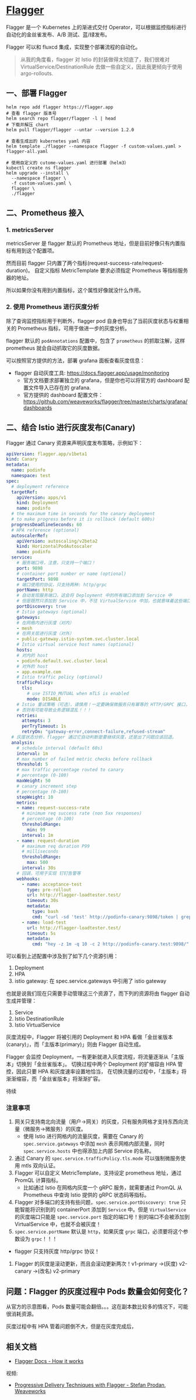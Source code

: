 # [Flagger](https://github.com/weaveworks/flagger)


Flagger 是一个 Kubernetes 上的渐进式交付 Operator，可以根据监控指标进行自动化的金丝雀发布、A/B 测试、蓝/绿发布。

Flagger 可以和 fluxcd 集成，实现整个部署流程的自动化。

>从我的角度看，flagger 对 Istio 的封装做得太彻底了，我们很难对 VirtualService/DestinationRule 去做一些自定义，因此我更倾向于使用 argo-rollouts.


## 一、部署 Flagger

```shell
helm repo add flagger https://flagger.app
# 查看 flagger 版本号
helm search repo flagger/flagger -l | head
# 下载并解压 chart
helm pull flagger/flagger --untar --version 1.2.0

# 查看生成出的 kubernetes yaml 内容
helm template ./flagger --namespace flagger -f custom-values.yaml > flagger-all.yaml

# 使用自定义的 cutome-values.yaml 进行部署（helm3）
kubectl create ns flagger
helm upgrade --install \
  --namespace flagger \
  -f custom-values.yaml \
  flagger \
  ./flagger
```


## 二、Prometheus 接入

### 1. metricsServer

metricsServer 是 flagger 默认的 Prometheus 地址，但是目前好像只有内置指标有用到这个配置项。

然而目前 flagger 只内置了两个指标(request-success-rate/request-duration)。
自定义指标 MetricTemplate 要求必须指定 Prometheus 等指标服务器的地址。

所以如果你没有用到内置指标，这个属性好像就没什么作用。

### 2. 使用 Prometheus 进行灰度分析

除了查询监控指标用于判断外，flagger pod 自身也导出了当前灰度状态与权重相关的 Prometheus 指标，可用于做进一步的灰度分析。

flagger 默认的 `podAnnotations` 配置中，包含了 `prometheus` 的抓取注解，这样 prometheus 就会自动抓取它的灰度数据。

可以按照官方提供的方法，部署 grafana 面板查看灰度信息：

- flagger 自动灰度工具: https://docs.flagger.app/usage/monitoring
  - 官方文档要求部署独立的 grafana，但是你也可以将官方的 dashboard 配置文件导入已存在的 grafana.
  - 官方提供的 dashboard 配置文件：https://github.com/weaveworks/flagger/tree/master/charts/grafana/dashboards


## 二、结合 Istio 进行灰度发布(Canary)

Flagger 通过 Canary 资源来声明灰度发布策略，示例如下：

```yaml
apiVersion: flagger.app/v1beta1
kind: Canary
metadata:
  name: podinfo
  namespace: test
spec:
  # deployment reference
  targetRef:
    apiVersion: apps/v1
    kind: Deployment
    name: podinfo
  # the maximum time in seconds for the canary deployment
  # to make progress before it is rollback (default 600s)
  progressDeadlineSeconds: 60
  # HPA reference (optional)
  autoscalerRef:
    apiVersion: autoscaling/v2beta2
    kind: HorizontalPodAutoscaler
    name: podinfo
  service:
    # 服务端口号，注意，只支持一个端口！
    port: 9898
    # container port number or name (optional)
    targetPort: 9898
    # 端口使用的协议，只支持两种: http/grpc
    portName: http
    # 自动发现服务端口，这会将 Deployment 中的所有端口添加到 Service 中
    # 但是既然只添加到 Service 中，不往 VirtualService 中加，也就意味着这些端口不会参与灰度
    portDiscovery: true
    # Istio gateways (optional)
    gateways:
    # 在网格内进行灰度（对内）
    - mesh
    # 在网关层进行灰度（对外）
    - public-gateway.istio-system.svc.cluster.local
    # Istio virtual service host names (optional)
    hosts:
    # 对内的 host
    - podinfo.default.svc.cluster.local
    # 对外的 host
    - app.example.com
    # Istio traffic policy (optional)
    trafficPolicy:
      tls:
        # use ISTIO_MUTUAL when mTLS is enabled
        mode: DISABLE
    # Istio 重试策略（可选），请慎用！一定要确保微服务只有幂等的 HTTP/GRPC 接口，才能使用重试！
    # 否则有可能导致业务逻辑混乱！！！
    retries:
      attempts: 3
      perTryTimeout: 1s
      retryOn: "gateway-error,connect-failure,refused-stream"
  # 灰度状态分析，flagger 通过它自动判断是要继续灰度，还是出了问题应该回退。
  analysis:
    # schedule interval (default 60s)
    interval: 1m
    # max number of failed metric checks before rollback
    threshold: 5
    # max traffic percentage routed to canary
    # percentage (0-100)
    maxWeight: 50
    # canary increment step
    # percentage (0-100)
    stepWeight: 10
    metrics:
    - name: request-success-rate
      # minimum req success rate (non 5xx responses)
      # percentage (0-100)
      thresholdRange:
        min: 99
      interval: 1m
    - name: request-duration
      # maximum req duration P99
      # milliseconds
      thresholdRange:
        max: 500
      interval: 30s
    # 回调，可用于实现 钉钉告警等
    webhooks:
      - name: acceptance-test
        type: pre-rollout
        url: http://flagger-loadtester.test/
        timeout: 30s
        metadata:
          type: bash
          cmd: "curl -sd 'test' http://podinfo-canary:9898/token | grep token"
      - name: load-test
        url: http://flagger-loadtester.test/
        timeout: 5s
        metadata:
          cmd: "hey -z 1m -q 10 -c 2 http://podinfo-canary.test:9898/"
```

可以看到上述配置中涉及到了如下几个资源引用：

1. Deployment
2. HPA
3. istio gateway: 在 spec.service.gateways 中引用了 istio gateway

也就是说我们现在只需要手动管理这三个资源了，而下列的资源将由 flagger 自动生成并管理：

1. Service
2. Istio DestinationRule
3. Istio VirtualService


灰度流程中，Flagger 将被引用的 Deployment 和 HPA 看做「金丝雀版本(canary)」，而「主版本(primary)」则由 Flagger 自动生成。

Flagger 会监控 Deployment，一有更新就进入灰度流程，将流量逐渐从「主版本」切换到「金丝雀版本」。
切换过程中两个 Deployment 的扩缩容由 HPA 管控，因此只要 HPA 和灰度速率设置地恰当，
在切换流量的过程中，「主版本」将渐渐缩容，而「金丝雀版本」将渐渐扩容。

待续


### 注意事项

1. 网关只支持南北向流量（用户->网关）的灰度，只有服务网格才支持东西向流量（微服务->微服务）的灰度。
    - 使用 Istio 进行网格内的流量灰度，需要在 Canary 的 `spec.service.gateways` 中添加 `mesh` 表示网格内部流量，同时 `spec.service.hosts` 中也得添加上内部 Service 的名称。
1. 通过 Canary 的 `spec.service.trafficPolicy.tls.mode` 可以强制微服务使用 mtls 双向认证。
1. Flagger 可以自定义 MetricTemplate，支持设定 prometheus 地址，通过 PromQL 计算指标。
    - 比如通过 Istio 在网格内灰度一个 gRPC 服务，就需要通过 PromQL 从 Prometheus 中查询 Istio 提供的 gRPC 状态码等指标。
1. Flagger 对多端口的支持有些问题，`spec.service.portDiscovery: true` 只能智能将识别到的 containerPort 添加到 `Service` 中。但是 `VirtualService` 的灰度端口只能是 `spec.service.port` 指定的端口号！别的端口不会被添加到 VirtualService 中，也就不会被灰度！
2. `spec.service.portName` 默认是 `http`，如果灰度 `grpc` 端口，必须要将这个参数设为 `grpc`！！！
  - flagger 只支持灰度 http/grpc 协议！
1. Flagger 的灰度是滚动更新，而且会滚动更新两次！v1-primary ->(灰度) v2-canary ->(改名) v2-primary


## 问题：Flagger 的灰度过程中 Pods 数量会如何变化？

从官方的示意图看，Pods 数量可能会翻倍。。。这在副本数比较多的情况下，可能很消耗资源。

灰度过程中有 HPA 管着问题倒不大，但是在灰度完成后，


## 相关文档

- [Flagger Docs - How it works](https://docs.flagger.app/usage/how-it-works)

视频:

- [Progressive Delivery Techniques with Flagger - Stefan Prodan, Weaveworks](https://www.youtube.com/watch?v=ahLnVkLlQ4U&list=PLj6h78yzYM2Pn8RxfLh2qrXBDftr6Qjut&index=77)

